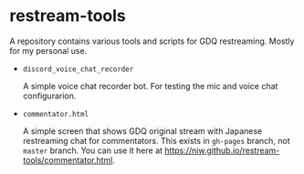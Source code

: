 restream-tools
==============

A repository contains various tools and scripts for GDQ restreaming.
Mostly for my personal use.

 * `discord_voice_chat_recorder`

    A simple voice chat recorder bot. For testing the mic and voice chat configurarion.

 * `commentator.html`

    A simple screen that shows GDQ original stream with Japanese restreaming chat for commentators.
    This exists in `gh-pages` branch, not `master` branch.
    You can use it here at <https://niw.github.io/restream-tools/commentator.html>.
